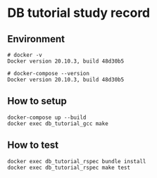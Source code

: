 # DB tutorial study record

## Environment
```
# docker -v
Docker version 20.10.3, build 48d30b5

# docker-compose --version
Docker version 20.10.3, build 48d30b5
```

## How to setup
```
docker-compose up --build
docker exec db_tutorial_gcc make
```

## How to test
```
docker exec db_tutorial_rspec bundle install
docker exec db_tutorial_rspec make test
```

